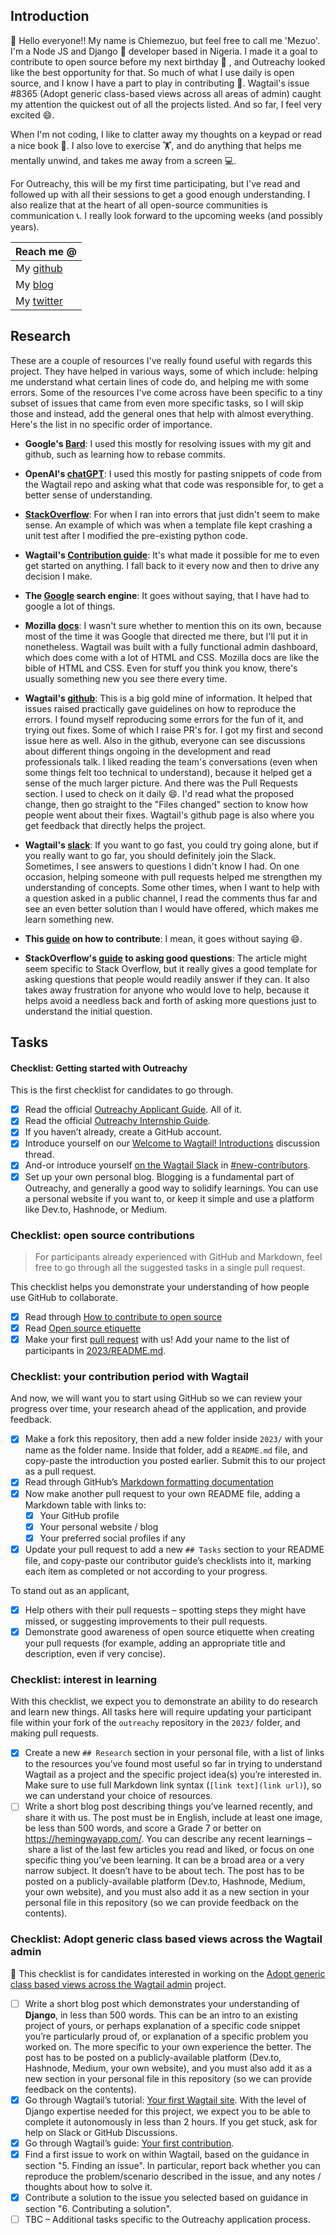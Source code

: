 ## Introduction

👋 Hello everyone!! My name is Chiemezuo, but feel free to call me 'Mezuo'. I'm a Node JS and Django 🐍 developer based in Nigeria. I made it a goal to contribute to open source before my next birthday 🎂 , and Outreachy looked like the best opportunity for that. So much of what I use daily is open source, and I know I have a part to play in contributing 🤝. Wagtail's issue #8365 (Adopt generic class-based views across all areas of admin) caught my attention the quickest out of all the projects listed. And so far, I feel very excited 😄.

When I'm not coding, I like to clatter away my thoughts on a keypad or read a nice book 📖. I also love to exercise 🏋️, and do anything that helps me mentally unwind, and takes me away from a screen 💻.

For Outreachy, this will be my first time participating, but I've read and followed up with all their sessions to get a good enough understanding. I also realize that at the heart of all open-source communities is communication 📞. I really look forward to the upcoming weeks (and possibly years).

| Reach me @      
|---------------
| My [github](https://github.com/chiemezuo/)
| My [blog](https://dev.to/chiemezuo)
| My [twitter](https://twitter.com/CNA_tion)


## Research

These are a couple of resources I've really found useful with regards this project. They have helped in various ways, some of which include: helping me understand what certain lines of code do, and helping me with some errors. Some of the resources I've come across have been specific to a tiny subset of issues that came from even more specific tasks, so I will skip those and instead, add the general ones that help with almost everything. Here's the list in no specific order of importance.

- **Google's [Bard](https://bard.google.com)**: I used this mostly for resolving issues with my git and github, such as learning how to rebase commits. 

- **OpenAI's [chatGPT](https://chat.openai.com)**: I used this mostly for pasting snippets of code from the Wagtail repo and asking what that code was responsible for, to get a better sense of understanding.
- **[StackOverflow](https://stackoverflow.com)**: For when I ran into errors that just didn't seem to make sense. An example of which was when a template file kept crashing a unit test after I modified the pre-existing python code.
- **Wagtail's [Contribution guide](https://docs.wagtail.org/en/latest/contributing/index.html)**: It's what made it possible for me to even get started on anything. I fall back to it every now and then to drive any decision I make.
- **The [Google](https://google.com) search engine**: It goes without saying, that I have had to google a lot of things.
- **Mozilla [docs](https://developer.mozilla.org)**: I wasn't sure whether to mention this on its own, because most of the time it was Google that directed me there, but I'll put it in nonetheless. Wagtail was built with a fully functional admin dashboard, which does come with a lot of HTML and CSS. Mozilla docs are like the bible of HTML and CSS. Even for stuff you think you know, there's usually something new you see there every time.
- **Wagtail's [github](https://github.com/wagtail/wagtail)**: This is a big gold mine of information. It helped that issues raised practically gave guidelines on how to reproduce the errors. I found myself reproducing some errors for the fun of it, and trying out fixes. Some of which I raise PR's for. I got my first and second issue here as well. Also in the github, everyone can see discussions about different things ongoing in the development and read professionals talk. I liked reading the team's conversations (even when some things felt too technical to understand), because it helped get a sense of the much larger picture. And there was the Pull Requests section. I used to check on it daily 😄. I'd read what the proposed change, then go straight to the "Files changed" section to know how people went about their fixes. Wagtail's github page is also where you get feedback that directly helps the project.
- **Wagtail's [slack](https://github.com/wagtail/wagtail/wiki/Slack)**: If you want to go fast, you could try going alone, but if you really want to go far, you should definitely join the Slack. Sometimes, I see answers to questions I didn't know I had. On one occasion, helping someone with pull requests helped me strengthen my understanding of concepts. Some other times, when I want to help with a question asked in a public channel, I read the comments thus far and see an even better solution than I would have offered, which makes me learn something new.
- **This [guide](https://opensource.guide/how-to-contribute/) on how to contribute**: I mean, it goes without saying 😄.
- **StackOverflow's [guide](https://stackoverflow.com/help/how-to-ask) to asking good questions**: The article might seem specific to Stack Overflow, but it really gives a good template for asking questions that people would readily answer if they can. It also takes away frustration for anyone who would love to help, because it helps avoid a needless back and forth of asking more questions just to understand the initial question. 

## Tasks


#### Checklist: Getting started with Outreachy

This is the first checklist for candidates to go through.

- [x] Read the official [Outreachy Applicant Guide](https://www.outreachy.org/docs/applicant/). All of it.
- [x] Read the official [Outreachy Internship Guide](https://www.outreachy.org/docs/internship/).
- [x] If you haven’t already, create a GitHub account.
- [x] Introduce yourself on our [Welcome to Wagtail! Introductions](https://github.com/wagtail/outreachy/discussions/1) discussion thread.
- [x] And-or introduce yourself [on the Wagtail Slack](https://github.com/wagtail/wagtail/wiki/Slack) in [#new-contributors](https://github.com/wagtail/wagtail/wiki/Slack#new-contributors).
- [x] Set up your own personal blog. Blogging is a fundamental part of Outreachy, and generally a good way to solidify learnings. You can use a personal website if you want to, or keep it simple and use a platform like Dev.to, Hashnode, or Medium.

### Checklist: open source contributions

> For participants already experienced with GitHub and Markdown, feel free to go through all the suggested tasks in a single pull request.

This checklist helps you demonstrate your understanding of how people use GitHub to collaborate.

- [x] Read through [How to contribute to open source](https://opensource.guide/how-to-contribute/)
- [x] Read [Open source etiquette](https://developer.mozilla.org/en-US/docs/MDN/Community/Open_source_etiquette)
- [x] Make your first [pull request](https://docs.github.com/en/pull-requests/collaborating-with-pull-requests/proposing-changes-to-your-work-with-pull-requests/creating-a-pull-request) with us! Add your name to the list of participants in [2023/README.md](2023/README.md).

### Checklist: your contribution period with Wagtail

And now, we will want you to start using GitHub so we can review your progress over time, your research ahead of the application, and provide feedback.

- [x] Make a fork this repository, then add a new folder inside `2023/` with your name as the folder name. Inside that folder, add a `README.md` file, and copy-paste the introduction you posted earlier. Submit this to our project as a pull request.
- [x] Read through GitHub’s [Markdown formatting documentation](https://docs.github.com/en/get-started/writing-on-github/getting-started-with-writing-and-formatting-on-github/basic-writing-and-formatting-syntax)
- [x] Now make another pull request to your own README file, adding a Markdown table with links to:
  - [x] Your GitHub profile
  - [x] Your personal website / blog
  - [x] Your preferred social profiles if any
- [x] Update your pull request to add a new `## Tasks` section to your README file, and copy-paste our contributor guide’s checklists into it, marking each item as completed or not according to your progress.

To stand out as an applicant,

- [x] Help others with their pull requests – spotting steps they might have missed, or suggesting improvements to their pull requests.
- [x] Demonstrate good awareness of open source etiquette when creating your pull requests (for example, adding an appropriate title and description, even if very concise).

### Checklist: interest in learning

With this checklist, we expect you to demonstrate an ability to do research and learn new things. All tasks here will require updating your participant file within your fork of the `outreachy` repository in the `2023/` folder, and making pull requests.

- [x] Create a new `## Research` section in your personal file, with a list of links to the resources you’ve found most useful so far in trying to understand Wagtail as a project and the specific project idea(s) you’re interested in. Make sure to use full Markdown link syntax (`[link text](link url)`), so we can understand your choice of resources.
- [ ] Write a short blog post describing things you’ve learned recently, and share it with us. The post must be in English, include at least one image, be less than 500 words, and score a Grade 7 or better on <https://hemingwayapp.com/>. You can describe any recent learnings – share a list of the last few articles you read and liked, or focus on one specific thing you’ve been learning. It can be a broad area or a very narrow subject. It doesn’t have to be about tech. The post has to be posted on a publicly-available platform (Dev.to, Hashnode, Medium, your own website), and you must also add it as a new section in your personal file in this repository (so we can provide feedback on the contents).

### Checklist: Adopt generic class based views across the Wagtail admin

🚧 This checklist is for candidates interested in working on the [Adopt generic class based views across the Wagtail admin](https://github.com/wagtail/outreachy/blob/main/project-ideas.md#adopt-generic-class-based-views-across-the-wagtail-admin) project.

- [ ] Write a short blog post which demonstrates your understanding of **Django**, in less than 500 words. This can be an intro to an existing project of yours, or perhaps explanation of a specific code snippet you’re particularly proud of, or explanation of a specific problem you worked on. The more specific to your own experience the better. The post has to be posted on a publicly-available platform (Dev.to, Hashnode, Medium, your own website), and you must also add it as a new section in your personal file in this repository (so we can provide feedback on the contents).
- [x] Go through Wagtail’s tutorial: [Your first Wagtail site](https://docs.wagtail.org/en/stable/getting_started/tutorial.html). With the level of Django expertise needed for this project, we expect you to be able to complete it autonomously in less than 2 hours. If you get stuck, ask for help on Slack or GitHub Discussions.
- [x] Go through Wagtail’s guide: [Your first contribution](https://docs.wagtail.org/en/stable/contributing/first_contribution_guide.html).
- [x] Find a first issue to work on within Wagtail, based on the guidance in section "5. Finding an issue". In particular, report back whether you can reproduce the problem/scenario described in the issue, and any notes / thoughts about how to solve it.
- [x] Contribute a solution to the issue you selected based on guidance in section "6. Contributing a solution".
- [ ] TBC – Additional tasks specific to the Outreachy application process.